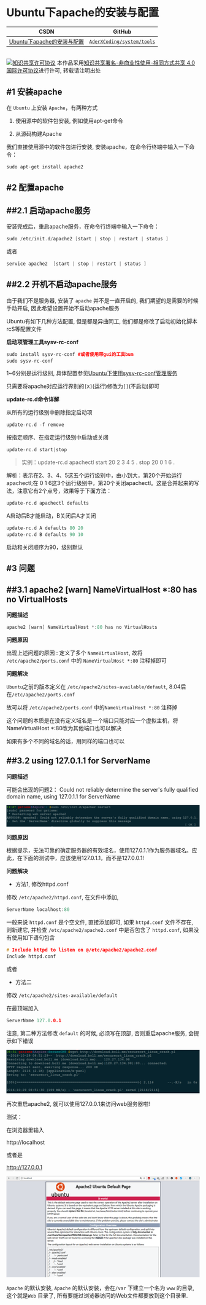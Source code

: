 Ubuntu下apache的安装与配置
=======

| CSDN | GitHub |
|:----:|:------:|
| [Ubuntu下apache的安装与配置](http://blog.csdn.net/gatieme) | [`AderXCoding/system/tools`](https://github.com/gatieme/AderXCoding/tree/master/system/tools) |


<br>
<a rel="license" href="http://creativecommons.org/licenses/by-nc-sa/4.0/"><img alt="知识共享许可协议" style="border-width:0" src="https://i.creativecommons.org/l/by-nc-sa/4.0/88x31.png" /></a>
本作品采用<a rel="license" href="http://creativecommons.org/licenses/by-nc-sa/4.0/">知识共享署名-非商业性使用-相同方式共享 4.0 国际许可协议</a>进行许可, 转载请注明出处
<br>


#1	安装apache
-------

在 `Ubuntu` 上安装 `Apache`，有两种方式


1.	使用源中的软件包安装, 例如使用apt-get命令

2.	从源码构建Apache



我们直接使用源中的软件包进行安装, 安装apache，在命令行终端中输入一下命令：

```cpp
sudo apt-get install apache2
```


#2	配置apache
-------


##2.1	启动apache服务
-------

安装完成后，重启apache服务，在命令行终端中输入一下命令：

```cpp
sudo /etc/init.d/apache2 [start | stop | restart | status ]
```

或者

```cpp
service apache2  [start | stop | restart | status ]
```

##2.2	开机不启动apache服务
-------

由于我们不是服务器, 安装了 `apache` 并不是一直开启的, 我们期望的是需要的时候手动开启, 因此希望设置开始不启动apache服务

Ubuntu有如下几种方法配置, 但是都是异曲同工, 他们都是修改了启动初始化脚本rcS等配置文件

**启动项管理工具sysv-rc-conf**

```cpp
sudo install sysv-rc-conf #或者使用带gui的工具bum
sudo sysv-rc-conf
```

1~6分别是运行级别, 具体配置参见[Ubuntu下使用sysv-rc-conf管理服务](http://blog.csdn.net/gatieme/article/details/45251389)

只需要将apache对应运行界别的`[X]`(运行)修改为`[]`(不启动)即可


**update-rc.d命令详解**


从所有的运行级别中删除指定启动项


```cpp
update-rc.d -f remove
```

按指定顺序、在指定运行级别中启动或关闭

```cpp
update-rc.d start|stop
```

>实例：update-rc.d apachectl start 20 2 3 4 5 . stop 20 0 1 6 .

解析：表示在2、3、4、5这五个运行级别中，由小到大，第20个开始运行apachectl;在 0 1 6这3个运行级别中，第20个关闭apachectl。这是合并起来的写法，注意它有2个点号，效果等于下面方法：

```cpp
update-rc.d apachectl defaults
```

A启动后B才能启动，B关闭后A才关闭

```cpp
update-rc.d A defaults 80 20
update-rc.d B defaults 90 10
```

启动和关闭顺序为90，级别默认


#3	问题
-------


##3.1	apache2 [warn] NameVirtualHost *:80 has no VirtualHosts
-------


**问题描述**


```cpp
apache2 [warn] NameVirtualHost *:80 has no VirtualHosts
```


**问题原因**


出现上述问题的原因 : 定义了多个 `NameVirtualHost`, 故将 `/etc/apache2/ports.conf` 中的 `NameVirtualHost *:80` 注释掉即可



**问题解决**


`Ubuntu`之前的版本定义在 `/etc/apache2/sites-available/default`, 8.04后在`/etc/apache2/ports.conf`

故可以将 `/etc/apache2/ports.conf` 中的`NameVirtualHost *:80` 注释掉

这个问题的本质是在没有定义域名是一个端口只能对应一个虚拟主机，将NameVirtualHost *:80改为其他端口也可以解决

如果有多个不同的域名的话，用同样的端口也可以



##3.2	using 127.0.1.1 for ServerName
-------


**问题描述**


可能会出现的问题2： Could not reliably determine the server's fully qualified domain name, using 127.0.1.1 for ServerName


![using 127.0.1.1 for ServerName](domain-name.png)


**问题原因**

根据提示，无法可靠的确定服务器的有效域名，使用127.0.1.1作为服务器域名。应此，在下面的测试中，应该使用127.0.1.1，而不是127.0.0.1!


**问题解决**


*	方法1, 修改httpd.conf

修改 `/etc/apache2/httpd.conf`, 在文件中添加,

```cpp
ServerName localhost:80
```

一般来说 `httpd.conf` 是个空文件, 直接添加即可, 如果 `httpd.conf` 文件不存在, 则新建它, 并检查 `/etc/apache2/apache2.conf` 中是否包含了 `httpd.conf`, 如果没有使用如下语句包含

```cpp
# Include httpd to listen on @/etc/apache2/apache2.conf
Include httpd.conf
```


或者

*	方法二

修改 `/etc/apache2/sites-available/default`

在最顶端加入

```cpp
ServerName 127.0.0.1
```

注意, 第二种方法修改 `default` 的时候, 必须写在顶部, 否则重启apache服务, 会提示如下错误

![directive globally to suppress this message](domain-name2.png)


再次重启apache2, 就可以使用127.0.0.1来访问web服务器啦!

测试：

在浏览器里输入

http://localhost

或者是

http://127.0.0.1


![访问localhost](localhost.png)

`Apache` 的默认安装, `Apache` 的默认安装，会在`/var` 下建立一个名为 `www` 的目录, 这个就是`Web` 目录了, 所有要能过浏览器访问的Web文件都要放到这个目录里.



